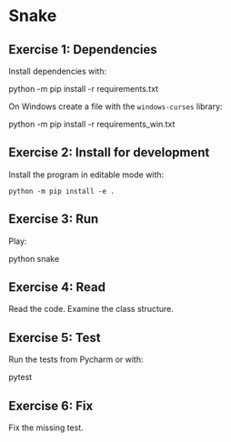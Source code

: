 
# Snake

## Exercise 1: Dependencies

Install dependencies with:

   python -m pip install -r requirements.txt

On Windows create a file with the `windows-curses` library:

   python -m pip install -r requirements_win.txt

## Exercise 2: Install for development

Install the program in editable mode with:

    python -m pip install -e .

## Exercise 3: Run

Play:

   python snake

## Exercise 4: Read

Read the code. Examine the class structure.

## Exercise 5: Test

Run the tests from Pycharm or with:

   pytest

## Exercise 6: Fix

Fix the missing test.

